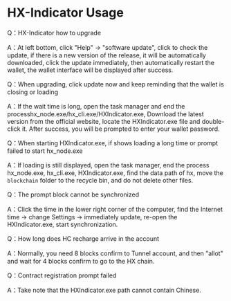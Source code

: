 # HX-Indicator Usage

Q：HX-Indicator how to upgrade

A：At left bottom, click "Help" -> "software update", click to check the update, if there is a new version of the release, it will be automatically downloaded, click the update immediately, then automatically restart the wallet, the wallet interface will be displayed after success.

Q：When upgrading, click update now and keep reminding that the wallet is closing or loading

A：If the wait time is long, open the task manager and end the processhx_node.exe/hx_cli.exe/HXIndicator.exe, Download the latest version from the official website, locate the HXIndicator.exe file and double-click it. After success, you will be prompted to enter your wallet password.

Q：When starting HXIndicator.exe, if shows loading a long time or prompt failed to start hx_node.exe

A：If loading is still displayed, open the task manager, end the process hx_node.exe, hx_cli.exe, HXIndicator.exe, find the data path of hx, move the `blockchain` folder to the recycle bin, and do not delete other files.

Q：The prompt block cannot be synchronized

A：Click the time in the lower right corner of the computer, find the Internet time -> change Settings -> immediately update, re-open the HXIndicator.exe, start synchronization.

Q：How long does HC recharge arrive in the account

A：Normally, you need 8 blocks confirm to Tunnel account, and then "allot" and wait for 4 blocks confirm to go to the HX chain.

Q：Contract registration prompt failed

A：Take note that the HXIndicator.exe path cannot contain Chinese.